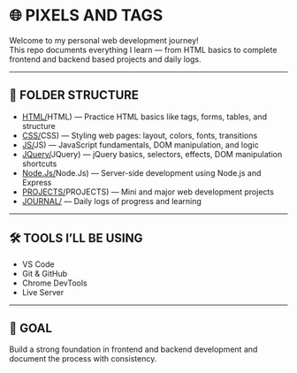 # 🌐 PIXELS AND TAGS

Welcome to my personal web development journey!  
This repo documents everything I learn — from HTML basics to complete frontend and backend based projects and daily logs.

---

## 📁 FOLDER STRUCTURE

- [HTML/](https://github.com/RohankumarReddy/pixels-and-tags/tree/main/1)HTML) — Practice HTML basics like tags, forms, tables, and structure  
- [CSS/](https://github.com/RohankumarReddy/pixels-and-tags/tree/main/2)CSS) — Styling web pages: layout, colors, fonts, transitions  
- [JS/](https://github.com/RohankumarReddy/pixels-and-tags/tree/main/3)JS) — JavaScript fundamentals, DOM manipulation, and logic  
- [JQuery/](https://github.com/RohankumarReddy/pixels-and-tags/tree/main/5)JQuery) — jQuery basics, selectors, effects, DOM manipulation shortcuts  
- [Node.Js/](https://github.com/RohankumarReddy/pixels-and-tags/tree/main/6)Node.Js) — Server-side development using Node.js and Express  
- [PROJECTS/](https://github.com/RohankumarReddy/pixels-and-tags/tree/main/4)PROJECTS) — Mini and major web development projects  
- [JOURNAL/](./JOURNAL) — Daily logs of progress and learning  

---

## 🛠️ TOOLS I’LL BE USING

- VS Code  
- Git & GitHub  
- Chrome DevTools  
- Live Server  

---

## 🎯 GOAL

Build a strong foundation in frontend and backend development and document the process with consistency.
